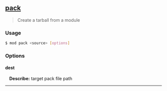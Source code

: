 ## <a href="#pack" name="pack">pack</a>
> Create a tarball from a module

### Usage

```sh
$ mod pack <source> [options]
```

### Options

#### dest


<p> <b>&nbsp;&nbsp;&nbsp;&nbsp;Describe:</b> target pack file path</p>
<hr>







